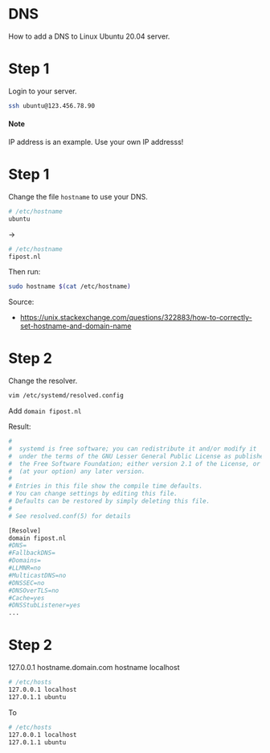 # DNS
How to add a DNS to Linux Ubuntu 20.04 server.

# Step 1
Login to your server.
```zsh
ssh ubuntu@123.456.78.90
```

#### Note
IP address is an example. Use your own IP addresss!

# Step 1
Change the file `hostname` to use your DNS.


```zsh
# /etc/hostname
ubuntu
```
->

```zsh
# /etc/hostname
fipost.nl
```

Then run:
```zsh
sudo hostname $(cat /etc/hostname)
``` 

Source:
- https://unix.stackexchange.com/questions/322883/how-to-correctly-set-hostname-and-domain-name

# Step 2

Change the resolver.
```zsh
vim /etc/systemd/resolved.config
```

Add `domain fipost.nl`

Result:
```zsh
#
#  systemd is free software; you can redistribute it and/or modify it
#  under the terms of the GNU Lesser General Public License as published by
#  the Free Software Foundation; either version 2.1 of the License, or
#  (at your option) any later version.
#
# Entries in this file show the compile time defaults.
# You can change settings by editing this file.
# Defaults can be restored by simply deleting this file.
#
# See resolved.conf(5) for details

[Resolve]
domain fipost.nl
#DNS=
#FallbackDNS=
#Domains=
#LLMNR=no
#MulticastDNS=no
#DNSSEC=no
#DNSOverTLS=no
#Cache=yes
#DNSStubListener=yes
...                     
```

# Step 2
127.0.0.1   hostname.domain.com hostname localhost

```zsh
# /etc/hosts
127.0.0.1 localhost
127.0.1.1 ubuntu
```

To 

```zsh
# /etc/hosts
127.0.0.1 localhost
127.0.1.1 ubuntu
```